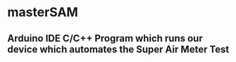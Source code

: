 # masterSAM

## Arduino IDE C/C++ Program which runs our device which automates the Super Air Meter Test
